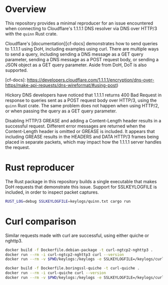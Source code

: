 # Overview

This repository provides a minimal reproducer for an issue encountered when
connecting to Cloudflare's 1.1.1.1 DNS resolver via DNS over HTTP/3 with the
`quinn` Rust crate.

Cloudflare's [documentation][cf-docs] demonstrates how to send queries to
1.1.1.1 using DoH, including examples using curl. There are multiple ways to
send a query, including sending a DNS message as a GET query parameter, sending
a DNS message as a POST request body, or sending a JSON object as a GET query
parameter. Aside from DoH, DoT is also supported.

[cf-docs]: https://developers.cloudflare.com/1.1.1.1/encryption/dns-over-https/make-api-requests/dns-wireformat/#using-post)

Hickory DNS developers have noticed that 1.1.1.1 returns 400 Bad Request in
response to queries sent as a POST request body over HTTP/3, using the `quinn`
Rust crate. The same problem does not happen when using HTTP/2, or when passing
the query as a GET query parameter.

Disabling HTTP/3 GREASE and adding a Content-Length header results in a
successful request. Different error messages are returned when the
Content-Length header is omitted or GREASE is included. It appears that
including GREASE results in the HEADERS and DATA HTTP/3 frames being placed in
separate packets, which may impact how the 1.1.1.1 server handles the request.

# Rust reproducer

The Rust package in this repository builds a single executable that makes DoH
requests that demonstrate this issue. Support for SSLKEYLOGFILE is included, in
order to inspect packet captures.

```sh
RUST_LOG=debug SSLKEYLOGFILE=keylogs/quinn.txt cargo run
```

# Curl comparison

Similar requests made with curl are successful, using either quiche or nghttp3.

```sh
docker build -f Dockerfile.debian-package -t curl-ngtcp2-nghttp3 .
docker run --rm -i curl-ngtcp2-nghttp3 curl --version
docker run --rm -v $PWD/keylogs:/keylogs -e SSLKEYLOGFILE=/keylogs/curl-ngtcp2-nghttp3.txt curl-ngtcp2-nghttp3 curl --http3-only --header 'content-type: application/dns-message' --data-binary @request.bin https://cloudflare-dns.com/dns-query --output - | xxd

docker build -f Dockerfile.boringssl-quiche -t curl-quiche .
docker run --rm -i curl-quiche curl --version
docker run --rm -v $PWD/keylogs:/keylogs -e SSLKEYLOGFILE=/keylogs/curl-quiche.txt curl-quiche curl --http3-only --header 'content-type: application/dns-message' --data-binary @request.bin https://cloudflare-dns.com/dns-query --output - | xxd
```
